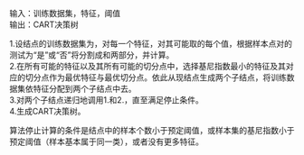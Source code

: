 输入：训练数据集，特征，阈值  
输出：CART决策树  

1.设结点的训练数据集为，对每一个特征，对其可能取的每个值，根据样本点对的测试为“是”或“否”将分割成和两部分，并计算。  
2.在所有可能的特征以及其所有可能的切分点中，选择基尼指数最小的特征及其对应的切分点作为最优特征与最优切分点。依此从现结点生成两个子结点，将训练数据集依特征分配到两个子结点中去。  
3.对两个子结点递归地调用1.和2.，直至满足停止条件。  
4.生成CART决策树。  
  
算法停止计算的条件是结点中的样本个数小于预定阈值，或样本集的基尼指数小于预定阈值（样本基本属于同一类），或者没有更多特征。

